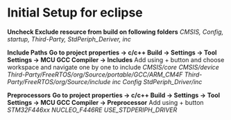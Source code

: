# **Initial Setup for eclipse**
**Uncheck Exclude resource from build on following folders**
*CMSIS, Config, startup, Third-Party, StdPeriph_Deriver, inc*

**Include Paths**
**Go to project properties -> c/c++ Build -> Settings -> Tool Settings -> MCU GCC Compiler -> Includes**
Add using + button and choose workspace and navigate one by one to include
*CMSIS/core*
*CMSIS/device*
*Third-Party/FreeRTOS/org/Source/portable/GCC/ARM_CM4F*
*Third-Party/FreeRTOS/org/Source/include*
*inc*
*Config*
*StdPeriph_Driver/inc*

**Preprocessors**
**Go to project properties -> c/c++ Build -> Settings -> Tool Settings -> MCU GCC Compiler -> Preprocessor**
Add using + button
*STM32F446xx*
*NUCLEO_F446RE*
*USE_STDPERIPH_DRIVER*



